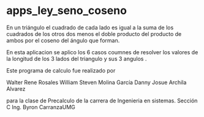 # apps_ley_seno_coseno

En un triángulo el cuadrado de cada lado es igual a la suma de los cuadrados de los otros dos menos el doble producto del producto de ambos por el coseno del ángulo que forman.

En esta aplicacion se aplico los 6 casos coumnes de resolver los valores de la longitud de los 3 lados del triangulo 
y sus 3 angulos .

Este programa de calculo fue realizado por 

Walter Rene Rosales 
William Steven Molina García 
Danny Josue Archila Alvarez

para la clase de Precalculo de la carrera de Ingenieria en sistemas.
Sección C 
Ing. Byron CarranzaUMG
